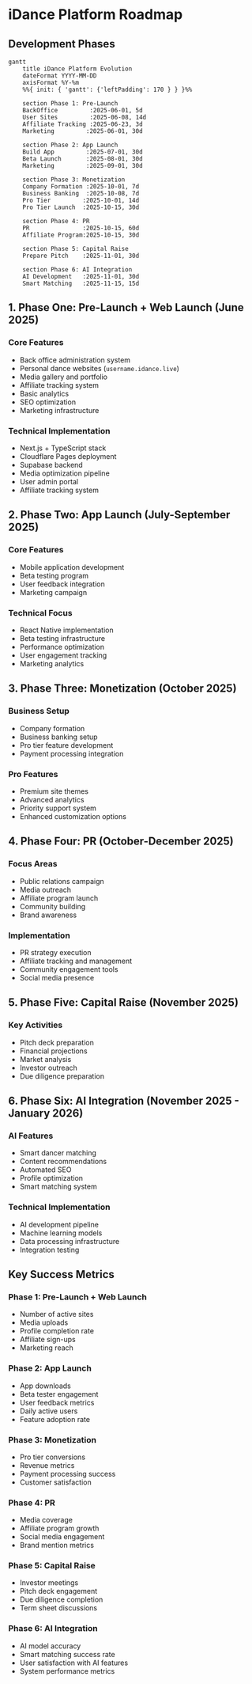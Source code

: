 # iDance Platform Roadmap

## Development Phases

```mermaid
gantt
    title iDance Platform Evolution
    dateFormat YYYY-MM-DD
    axisFormat %Y-%m
    %%{ init: { 'gantt': {'leftPadding': 170 } } }%%

    section Phase 1: Pre-Launch
    BackOffice         :2025-06-01, 5d
    User Sites         :2025-06-08, 14d
    Affiliate Tracking :2025-06-23, 3d
    Marketing         :2025-06-01, 30d

    section Phase 2: App Launch
    Build App         :2025-07-01, 30d
    Beta Launch       :2025-08-01, 30d
    Marketing         :2025-09-01, 30d

    section Phase 3: Monetization
    Company Formation :2025-10-01, 7d
    Business Banking  :2025-10-08, 7d
    Pro Tier         :2025-10-01, 14d
    Pro Tier Launch  :2025-10-15, 30d

    section Phase 4: PR
    PR               :2025-10-15, 60d
    Affiliate Program:2025-10-15, 30d

    section Phase 5: Capital Raise
    Prepare Pitch    :2025-11-01, 30d

    section Phase 6: AI Integration
    AI Development   :2025-11-01, 30d
    Smart Matching   :2025-11-15, 15d
```

## 1. Phase One: Pre-Launch + Web Launch (June 2025)

### Core Features
- Back office administration system
- Personal dance websites (`username.idance.live`)
- Media gallery and portfolio
- Affiliate tracking system
- Basic analytics
- SEO optimization
- Marketing infrastructure

### Technical Implementation
- Next.js + TypeScript stack
- Cloudflare Pages deployment
- Supabase backend
- Media optimization pipeline
- User admin portal
- Affiliate tracking system

## 2. Phase Two: App Launch (July-September 2025)

### Core Features
- Mobile application development
- Beta testing program
- User feedback integration
- Marketing campaign

### Technical Focus
- React Native implementation
- Beta testing infrastructure
- Performance optimization
- User engagement tracking
- Marketing analytics

## 3. Phase Three: Monetization (October 2025)

### Business Setup
- Company formation
- Business banking setup
- Pro tier feature development
- Payment processing integration

### Pro Features
- Premium site themes
- Advanced analytics
- Priority support system
- Enhanced customization options

## 4. Phase Four: PR (October-December 2025)

### Focus Areas
- Public relations campaign
- Media outreach
- Affiliate program launch
- Community building
- Brand awareness

### Implementation
- PR strategy execution
- Affiliate tracking and management
- Community engagement tools
- Social media presence

## 5. Phase Five: Capital Raise (November 2025)

### Key Activities
- Pitch deck preparation
- Financial projections
- Market analysis
- Investor outreach
- Due diligence preparation

## 6. Phase Six: AI Integration (November 2025 - January 2026)

### AI Features
- Smart dancer matching
- Content recommendations
- Automated SEO
- Profile optimization
- Smart matching system

### Technical Implementation
- AI development pipeline
- Machine learning models
- Data processing infrastructure
- Integration testing

## Key Success Metrics

### Phase 1: Pre-Launch + Web Launch
- Number of active sites
- Media uploads
- Profile completion rate
- Affiliate sign-ups
- Marketing reach

### Phase 2: App Launch
- App downloads
- Beta tester engagement
- User feedback metrics
- Daily active users
- Feature adoption rate

### Phase 3: Monetization
- Pro tier conversions
- Revenue metrics
- Payment processing success
- Customer satisfaction

### Phase 4: PR
- Media coverage
- Affiliate program growth
- Social media engagement
- Brand mention metrics

### Phase 5: Capital Raise
- Investor meetings
- Pitch deck engagement
- Due diligence completion
- Term sheet discussions

### Phase 6: AI Integration
- AI model accuracy
- Smart matching success rate
- User satisfaction with AI features
- System performance metrics
